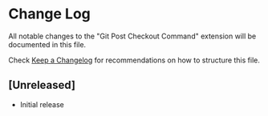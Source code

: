 # Change Log

All notable changes to the "Git Post Checkout Command" extension will be documented in this file.

Check [Keep a Changelog](http://keepachangelog.com/) for recommendations on how to structure this file.

## [Unreleased]

- Initial release